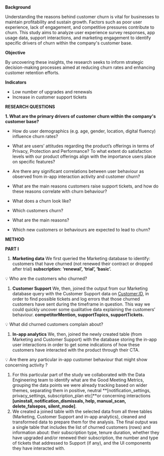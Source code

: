 **Background** 

Understanding the reasons behind customer churn is vital for businesses to maintain profitability and sustain growth. Factors such as poor user experience, lack of engagement, and competitive pressures contribute to churn. This study aims to analyze user experience survey responses, app usage data, support interactions, and marketing engagement to identify specific drivers of churn within the company's customer base. 

**Objective**

By uncovering these insights, the research seeks to inform strategic decision-making processes aimed at reducing churn rates and enhancing customer retention efforts.

**Indicators**

- Low number of upgrades and renewals
- Increase in customer support tickets

**RESEARCH QUESTIONS**

**1. What are the primary drivers of customer churn within the company's customer base?**

- How do user demographics (e.g. age, gender, location, digital fluency) influence churn rates?
- What are users’ attitudes regarding the product’s offerings in terms of Privacy, Protection and Performance? To what extent do satisfaction levels with our product offerings align with the importance users place on specific features?
- Are there any significant correlations between user behaviour as observed from in-app interaction activity and customer churn?
- What are the main reasons customers raise support tickets, and how do these reasons correlate with churn behaviour?

- What does a churn look like?
- Which customers churn?
- What are the main reasons?
- Which new customers or behaviours are expected to lead to churn?


**METHOD**

**PART I** 

1. **Marketing data**
We first queried the Marketing database to identify: customers that have churned (not renewed their contract or dropped after trial) **subscription:** **‘renewal’, ‘trial’, ‘basic’.** 

<aside>
💡 Who are the customers who churned?

</aside>

1. **Customer Support**
We, then, joined the output from our Marketing database query with the Customer Support data on [Customer.ID](http://Customer.ID), in order to find possible tickets and log errors that those churned customers have sent during the timeframe in question. This way we could quickly uncover some qualitative data explaining the customers’ behaviour.  **competitorMention, supportTopics, supportTickets.** 

<aside>
💡 What did churned customers complain about?

</aside>

1. **In-app analytics**
We, then, joined the newly created table (from Marketing and Customer Support) with the database storing the in-app user interactions in order to get some indications of how these customers have interacted with the product through their CTA.  

<aside>
💡 Are there any particular in-app customer behaviour that might show concerning activity ?

</aside>

1. For this particular part of the study we collaborated with the Data Engineering team to identify what are the Good Meeting Metrics, grouping the data points we were already tracking based on wider themes, separating them in positive, neutral **[notification_settings, privacy_settings, subscription_plan etc]**or concerning interactions **[uninstall, notification_dismissals, help, manual_scan, delete_falsepos, silent_mode]**. 
2. We created a joined table with the selected data from all three tables (Marketing, Customer Support and in-app analytics), cleaned and transformed data to prepare them for the analysis. The final output was a single table that includes the list of churned customers (rows) and information about: their subscription type, tenure duration, whether they have upgraded and/or renewed their subscription, the number and type of tickets that addressed to Support (if any), and the UI components they have interacted with.
